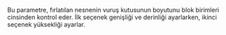 Bu parametre, fırlatılan nesnenin vuruş kutusunun boyutunu blok birimleri cinsinden kontrol eder.
İlk seçenek genişliği ve derinliği ayarlarken, ikinci seçenek yüksekliği ayarlar.
